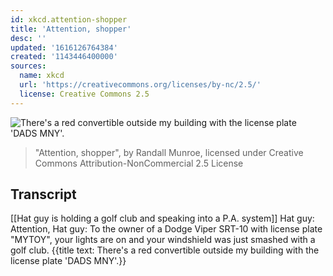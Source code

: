 ```yaml
---
id: xkcd.attention-shopper
title: 'Attention, shopper'
desc: ''
updated: '1616126764384'
created: '1143446400000'
sources:
  name: xkcd
  url: 'https://creativecommons.org/licenses/by-nc/2.5/'
  license: Creative Commons 2.5
---
```

![There's a red convertible outside my building with the license plate 'DADS MNY'.](https://imgs.xkcd.com/comics/attention_shopper.jpg)
> "Attention, shopper", by Randall Munroe, licensed under Creative Commons Attribution-NonCommercial 2.5 License

## Transcript
[[Hat guy is holding a golf club and speaking into a P.A. system]]
Hat guy: Attention,
Hat guy: To the owner of a Dodge Viper SRT-10 with license plate "MYTOY", your lights are on and your windshield was just smashed with a golf club.
{{title text: There's a red convertible outside my building with the license plate 'DADS MNY'.}}

